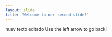 ```yaml
---
layout: slide
title: "Welcome to our second slide!"
---
```

nuev texto editado
Use the left arrow to go back!
